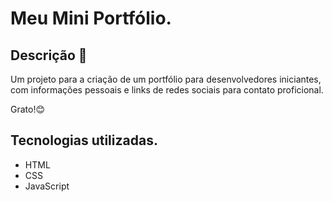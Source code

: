 # Meu Mini Portfólio.

## Descrição 📝
Um projeto para a criação de um portfólio para desenvolvedores iniciantes, com informações pessoais e links de redes sociais para contato proficional.

Grato!😊

## Tecnologias utilizadas. 
- HTML
- CSS
- JavaScript